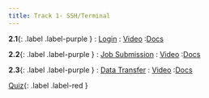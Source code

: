 ```yaml
---
title: Track 1- SSH/Terminal
---
```


**2.1**{: .label .label-purple }
: [Login](https://www.youtube.com/watch?v=kEbwovN2DdU)
   : [Video](https://www.youtube.com/watch?v=kEbwovN2DdU)
      :[Docs](https://hernandezj1.github.io/hpced/Docs/2_1_Login/)

**2.2**{: .label .label-purple }
: [Job Submission](#)
   : [Video](#)
      :[Docs](https://hernandezj1.github.io/hpced/Docs/2_2_JobSubmission/)
      
**2.3**{: .label .label-purple }
: [Data Transfer](#)
   : [Video](#)
      :[Docs](https://hernandezj1.github.io/hpced/Docs/2_3_DataTransfer/)

[Quiz](#){: .label .label-red }

